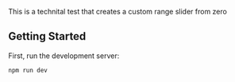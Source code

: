 This is a technital test that creates a custom range slider from zero

## Getting Started

First, run the development server:

```bash
npm run dev
```
